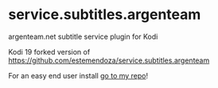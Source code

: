 service.subtitles.argenteam
==========================

argenteam.net subtitle service plugin for Kodi

Kodi 19 forked version of https://github.com/estemendoza/service.subtitles.argenteam 

For an easy end user install [go to my repo](https://github.com/guindous/repository.guindous)!
